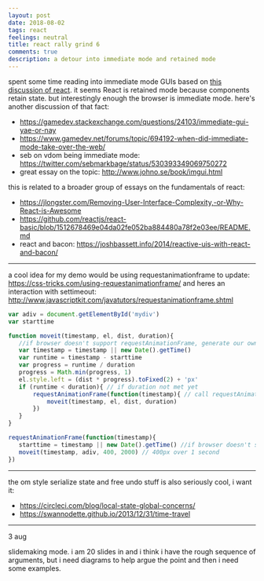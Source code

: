 ```yaml
---
layout: post
date: 2018-08-02
tags: react
feelings: neutral
title: react rally grind 6
comments: true
description: a detour into immediate mode and retained mode
---
```


spent some time reading into immediate mode GUIs based on [this discussion of react](https://games.greggman.com/game/react-and-redux-are-a-joke-right/). it seems React is retained mode because components retain state. but interestingly enough the browser is immediate mode. here's another discussion of that fact:

- https://gamedev.stackexchange.com/questions/24103/immediate-gui-yae-or-nay 
- https://www.gamedev.net/forums/topic/694192-when-did-immediate-mode-take-over-the-web/
- seb on vdom being immediate mode: https://twitter.com/sebmarkbage/status/530393349069750272
- great essay on the topic: http://www.johno.se/book/imgui.html

this is related to a broader group of essays on the fundamentals of react:

- https://jlongster.com/Removing-User-Interface-Complexity,-or-Why-React-is-Awesome
- https://github.com/reactjs/react-basic/blob/1512678469e04da02fe052ba884480a78f2e03ee/README.md
- react and bacon: https://joshbassett.info/2014/reactive-uis-with-react-and-bacon/

---

a cool idea for my demo would be using requestanimationframe to update: https://css-tricks.com/using-requestanimationframe/
 and heres an interaction with settimeout: http://www.javascriptkit.com/javatutors/requestanimationframe.shtml
 
 
 ```js
 var adiv = document.getElementById('mydiv')
var starttime
 
function moveit(timestamp, el, dist, duration){
    //if browser doesn't support requestAnimationFrame, generate our own timestamp using Date:
    var timestamp = timestamp || new Date().getTime()
    var runtime = timestamp - starttime
    var progress = runtime / duration
    progress = Math.min(progress, 1)
    el.style.left = (dist * progress).toFixed(2) + 'px'
    if (runtime < duration){ // if duration not met yet
        requestAnimationFrame(function(timestamp){ // call requestAnimationFrame again with parameters
            moveit(timestamp, el, dist, duration)
        })
    }
}
 
requestAnimationFrame(function(timestamp){
    starttime = timestamp || new Date().getTime() //if browser doesn't support requestAnimationFrame, generate our own timestamp using Date
    moveit(timestamp, adiv, 400, 2000) // 400px over 1 second
})
```


---

the om style serialize state and free undo stuff is also seriously cool, i want it:

- https://circleci.com/blog/local-state-global-concerns/
- https://swannodette.github.io/2013/12/31/time-travel

---

3 aug

slidemaking mode. i am 20 slides in and i think i have the rough sequence of arguments, but i need diagrams to help argue the point and then i need some examples.
